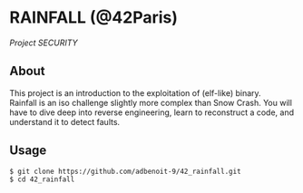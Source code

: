# RAINFALL (@42Paris)
*Project SECURITY*

## About
This project is an introduction to the exploitation of (elf-like) binary.\
Rainfall is an iso challenge slightly more complex than Snow Crash. You will have to dive deep into reverse engineering, learn to reconstruct a code, and understand it to detect faults.

## Usage
```
$ git clone https://github.com/adbenoit-9/42_rainfall.git
$ cd 42_rainfall
```

